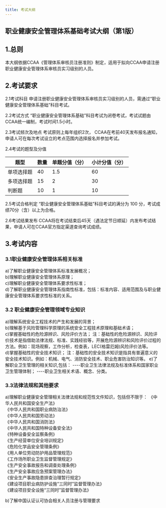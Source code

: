 ```yaml
---
title: 考试大纲
---
```


## 职业健康安全管理体系基础考试大纲（第1版）

## 1.总则 
本大纲依据CCAA《管理体系审核员注册准则》制定，适用于拟向CCAA申请注册职业健康安全管理体系审核员实习级别的人员。 

## 2.考试要求 

2.1考试科目 申请注册职业健康安全管理体系审核员实习级别的人员，需通过“职业健康安全管理体系基础”科目考试。 

2.2考试方式 “职业健康安全管理体系基础”科目考试为闭卷考试，考试试题由CCAA统一编制，考试时间1.5小时。 

2.3考试频次及地点 考试原则上每年组织2次， CCAA在考前40天发布报名通知，申请人可在每次考试设立的考点范围内选择报名并参加考试。 

2.4考试的题型及分值 

|题型|数量|单题分值（分）|小计分值（分）|
|---|---|---|---|
|单项选择题|40|1.5|60|
|多项选择题|15|2|30|
|判断题|10|1|10| 

2.5考试合格判定 “职业健康安全管理体系基础”科目考试的满分为 100 分，考试成绩70分（含）以上为合格。 

2.6考试结果发布 CCAA将在考试结束后45天（遇法定节日顺延）内发布考试结果，申请人可在CCAA官方指定渠道查询考试成绩。 

## 3.考试内容

### 3.1职业健康安全管理体系相关标准 

a)了解职业健康安全管理体系标准发展概况；  
b)理解职业健康安全管理体系原理；  
c)理解职业健康安全管理体系要求性标准；  
d)了解职业健康安全管理体系指南性标准，包括：标准内容、适用范围及与职业健康安全管理体系要求性标准的关系。  

### 3.2 职业健康安全管理领域专业知识 
a)理解系统安全工程技术的产生和发展的背景；  
b)理解基于风险管理科学原理的系统安全工程技术原理和基础术语；  
c)掌握基础性的危险源辨识、风险评价方法；
注：基础性的危险源辨识、风险评价技术是指借助法律法规、标准、实践经验等，开展危险源辨识和风险评价过程的方法。例如：现场观察，工作分析，检查表，LEC(格雷厄姆)风险评价法等。  
d)掌握基础性的安全技术知识； 
注：基础性的安全技术知识是指具有普遍意义的安全技术知识。例如：机械、电气、消防安全技术、职业危害防治知识等。 
e)了解职业卫生管理的相关知识,包括： ----职业卫生法律法规及标准体系和国家职业卫生管理体制； ----职业卫生相关术语、概念、分类。 
### 3.3法律法规和其他要求 
a)理解职业健康安全管理相关法律法规和规范性文件知识，包括但不限于： 
《中华人民共和国安全生产法》   
《中华人民共和国职业病防治法》   
《中华人民共和国劳动法》   
《中华人民共和国消防法》   
《中华人民共和国特种设备安全法》   
《特种设备安全监察条例》   
《生产经营单位安全培训规定》   
《危险化学品安全管理条例》   
《用人单位劳动防护用品管理规范》   
《工作场所职业卫生监督管理规定》   
《生产安全事故报告和调查处理条例》   
《生产安全事故应急预案管理办法》   
《安全生产事故隐患排查治理暂行规定》   
《建设项目职业病防护设施“三同时”监督管理办法》   
《建设项目安全设施“三同时”监督管理办法》 

b)了解中国认证认可协会相关人员注册与管理要求